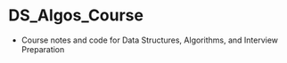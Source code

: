 # DS_Algos_Course
* Course notes and code for Data Structures, Algorithms, and Interview Preparation